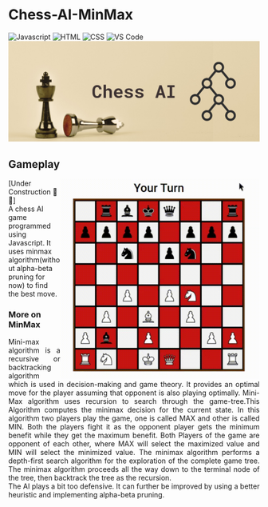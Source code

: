 # Chess-AI-MinMax
![Javascript](https://img.shields.io/badge/Javascript-yellow?style=for-the-badge&logo=javascript&logoColor=darkyellow)
![HTML](https://img.shields.io/badge/HTML-lightblue?style=for-the-badge&logo=html5&logoColor=darkblue)
![CSS](https://img.shields.io/badge/CSS-lightgreen?style=for-the-badge&logo=css3&logoColor=darkgreen)
![VS Code](https://img.shields.io/badge/VSCode-blue?style=for-the-badge&logo=visualstudio&logoColor=darkblue)
![banner](https://github.com/prabhav-pandya/Chess-AI-MinMax/blob/main/Show%20Images/banner.png)
<br>
<div>
  <h2>Gameplay</h2>
  <div>
    <img align = "right" height = "400px" width = "400px" src = "https://github.com/prabhav-pandya/Chess-AI-MinMax/blob/main/Show%20Images/demo.gif">
    <p>[Under Construction 🚧🤚]<br>A chess AI game programmed using Javascript. It uses minmax algorithm(without alpha-beta pruning for now) to find the best move. </p>
    <h3>More on MinMax</h3>
        <p align="justify">Mini-max algorithm is a recursive or backtracking algorithm which is used in decision-making and game theory. It provides an optimal move for the player assuming            that opponent is also playing optimally. Mini-Max algorithm uses recursion to search through the game-tree.This Algorithm computes the minimax decision for the current state. In this algorithm two players play        the game, one is called MAX and other is called MIN. Both the players fight it as the opponent player gets the minimum benefit while they get the maximum benefit. Both           Players of the game are opponent of each other, where MAX will select the maximized value and MIN will select the minimized value. The minimax algorithm performs a             depth-first search algorithm for the exploration of the complete game tree. The minimax algorithm proceeds all the way down to the terminal node of the tree, then                backtrack the tree as the recursion.
         <br>
          The AI plays a bit too defensive. It can further be improved by using a better heuristic and implementing alpha-beta pruning.
    </p>
  </div>
</div>
